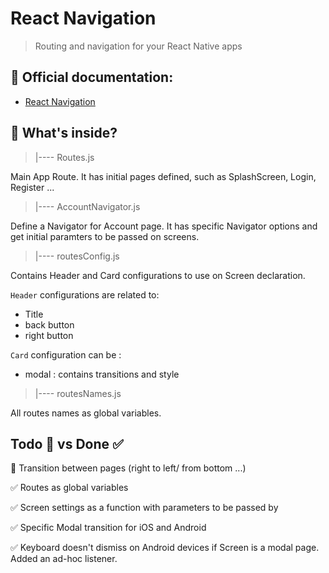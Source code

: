
# React Navigation 
> Routing and navigation for your React Native apps


## 📔 Official documentation: 
* [React Navigation](https://reactnavigation.org/docs/getting-started)



## 🧐 What's inside?

> |---- Routes.js

Main App Route. It has initial pages defined, such as SplashScreen, Login, Register ...

> |---- AccountNavigator.js

Define a Navigator for Account page. 
It has specific Navigator options and get initial paramters to be passed on screens.


> |---- routesConfig.js

Contains Header and Card configurations to use on Screen declaration.

`Header` configurations are related to:
* Title
* back button
* right button

`Card` configuration can be :
* modal : contains transitions and style

> |---- routesNames.js

All routes names as global variables.


## Todo 📝 vs Done ✅

📝 Transition between pages (right to left/ from bottom ...)

✅ Routes as global variables

✅ Screen settings as a function with parameters to be passed by

✅ Specific Modal transition for iOS and Android

✅ Keyboard doesn't dismiss on Android devices if Screen is a modal page. Added an ad-hoc listener.